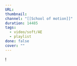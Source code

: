 ```yaml
---
URL: 
thumbnail: 
channel: "[[School of motion]]"
duration: 14485
tags:
  - video/soft/AE
  - playlist
done: false
cover: ""
---
```

!